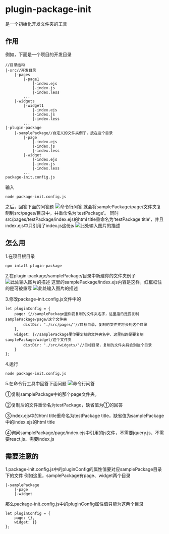 # plugin-package-init
是一个初始化开发文件夹的工具

## 作用
例如，下面是一个项目的开发目录
```
//目录结构
|-src//开发目录
    |-pages
        |-page1
            |-index.ejs
            |-index.js
            |-index.less
        ...
    |-widgets
        |-widget1
            |-index.ejs
            |-index.js
            |-index.less
        ...
|-plugin-package
    |-samplePackage//自定义的文件夹例子，放在这个目录
        |-page
            |-index.ejs
            |-index.js
            |-index.less
        |-widget
            |-index.ejs
            |-index.js
            |-index.less
        ...
package-init.config.js
```
输入
```
node package-init.config.js
```
之后，回答下面的问答题
![命令行问答][1]
就会将samplePackage/page/文件夹复制到src/pages/目录中，并重命名为‘testPackage’。
同时src/pages/testPackage/index.ejs的html title重命名为‘testPackage title’，并且index.ejs中只引用了index.js这份js
![此处输入图片的描述][2]

## 怎么用
1.在项目根目录
```
npm intall plugin-package
```

2.在plugin-package/samplePackage/目录中新建你的文件夹例子
![此处输入图片的描述][3]
这里的samplePackage/index.ejs内容是这样，红框框住的是可被重写
![此处输入图片的描述][4]

3.修改package-init.config.js文件中的
```
let pluginConfig = {
    page: {//samplePackage里你要复制的文件夹名字，这里指的是要复制samplePackage/page/这个文件夹
        distDir: './src/pages/'//目标目录，复制的文件夹将会到这个目录
    },
    widget: {//samplePackage里你要复制的文件夹名字，这里指的是要复制samplePackage/widget/这个文件夹
        distDir: './src/widgets/'//目标目录，复制的文件夹将会到这个目录
    }
};
```

4.运行
```
node package-init.config.js
```

5.在命令行工具中回答下面问题
![命令行问答][5]

①复制samplePackage中的那个page文件夹。

②复制后的文件重命名为testPackage，缺省值为①的回答

③index.ejs中的html title重命名为testPackage title，缺省值为samplePackage中的index.ejs的html title

④询问samplePackage/page/index.ejs中引用的js文件，不需要jquery.js、不需要react.js、需要index.js

## 需要注意的
1.package-init.config.js中的pluginConfig的属性值要对应samplePackage目录下的文件
例如这里，samplePackage有page、widget两个目录
```
|-samplePackage
    |-page
    |-widget
```
那么package-init.config.js中的pluginConfig属性值只能为这两个目录
```
let pluginConfig = {
    page: {},
    widget: {}
};
```

  [1]: http://mmbiz.qpic.cn/mmemoticon/duc2TvpEgSRzpYhmEs7XvR0eQTF9oF7ibTE7B8mNBpD1IfLmJpW9bQOCR1PjAJCkrfPzsLX7cxVMV3udib6ETfeQ/0
  [2]: http://mmbiz.qpic.cn/mmemoticon/Q3auHgzwzM6Mc3PlejPjtxribRFBhAWhmNLQwWLCPSVeQVAPXia5mibVFYQI7w62JSL/0
  [3]: http://mmbiz.qpic.cn/mmemoticon/Q3auHgzwzM4WjOpz7KyZ1ehFUj0ictPMc1vzAoXoJ9eicbK5JaNxkkyybocXFlaYLn/0
  [4]: http://mmbiz.qpic.cn/mmemoticon/Q3auHgzwzM7L7AZphhrl9dh04tf5frNdbqX1vyKbUfhiakhNu04U7HBYmOnbdzSql/0
  [5]: http://mmbiz.qpic.cn/mmemoticon/Q3auHgzwzM6iaN6hZzfHyG5jTfRCEff5alfBUKIGY113GxtYZph68Uj3LJkt3tM7H/0